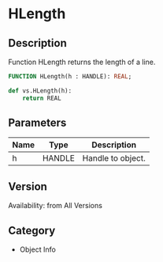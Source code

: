 # HLength

## Description
Function HLength returns the length of a line.

```pascal
FUNCTION HLength(h : HANDLE): REAL;
```

```python
def vs.HLength(h):
    return REAL
```

## Parameters
|Name|Type|Description|
|---|---|---|
|h|HANDLE|Handle to object.|

## Version
Availability: from All Versions

## Category
* Object Info

